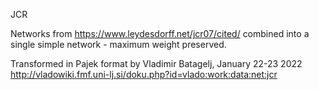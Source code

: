 JCR

Networks from https://www.leydesdorff.net/jcr07/cited/ combined into a single simple network - maximum weight preserved.

Transformed in Pajek format by Vladimir Batagelj, January 22-23 2022 
http://vladowiki.fmf.uni-lj.si/doku.php?id=vlado:work:data:net:jcr

